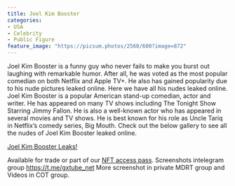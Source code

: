 ```yaml
---
title: Joel Kim Booster
categories:
- USA
- Celebrity
- Public Figure
feature_image: "https://picsum.photos/2560/600?image=872"
---
```


Joel Kim Booster is a funny guy who never fails to make you burst out laughing with remarkable humor. After all, he was voted as the most popular comedian on both Netflix and Apple TV+. He also has gained popularity due to his nude pictures leaked online. Here we have all his nudes leaked online. Joel Kim Booster is a popular American stand-up comedian, actor and writer. He has appeared on many TV shows including The Tonight Show Starring Jimmy Fallon. He is also a well-known actor who has appeared in several movies and TV shows. He is best known for his role as Uncle Tariq in Netflix’s comedy series, Big Mouth. Check out the below gallery to see all the nudes of Joel Kim Booster leaked online.

<!-- more -->
[Joel Kim Booster Leaks!](https://shoppy.gg/product/h4Ov30h)

Available for trade or part of our [NFT access pass](https://opensea.io/collection/wahtoon-com-mdrt-lifetime).
Screenshots intelegram group https://t.me/gxtube_net More screenshot in private MDRT group and Videos in COT group.


